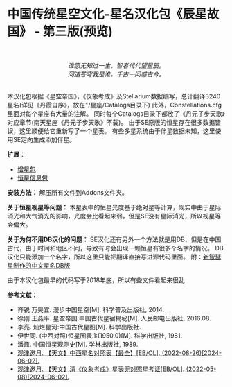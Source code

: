 # 中国传统星空文化-星名汉化包《辰星故国》 - 第三版(预览)

<br><div align="center"><i>
谁愿无知过一生，智者代代望星辰。<br>
问道苍穹我是谁，千古一问惑古今。
</i></div><br>

本汉化包根据《星空帝国》，《仪象考成》及Stellarium数据编写，总计翻译3240星名(详见《丹霞自序》，放在"/星座/Catalogs目录下)
此外，Constellations.cfg里面对每个星座有大量的注解。
同时每个Catalogs目录下都放了《丹元子步天歌》对应章节(南天星座《丹元子步天歌》不载)。
由于SE原版的恒星存在很多数据错误，这里顺便给它重新写了一个星表。
有些多星系统由于伴星数据未知，这里使用SE定向生成添加伴星。

**扩展**：
 * [增星包](https://github.com/StellarDX/SE990-Chinese-Star-Name-Pack-Additional)
 * [恒星信息包](https://github.com/StellarDX/SE990-Chinese-Information-Pack)

**安装方法：**
解压所有文件到Addons文件夹。

**关于恒星视星等问题：**
本星表中的恒星光度基于绝对星等计算，现实中由于星际消光和大气消光的影响，光度会比看起来弱，但是SE没有星际消光，所以视星等会偏大。

**关于为何不用DB汉化的问题：**
SE汉化还有另外一个方法就是用DB，但是在中国古代，由于时间和地区不同，导致有时会出现一颗恒星有很多个名字的情况。
DB汉化只能添加一个名字，所以这里只能把翻译直接写进源代码里面。
附：[新智彗星制作的中文星名DB版](https://steamcommunity.com/sharedfiles/filedetails/?id=2813315013)

由于本汉化包最早的代码写于2018年底，所以有些文件看起来很乱

**参考文献：**
 * 齐锐 万昊宜. 漫步中国星空[M]. 科学普及出版社, 2014.
 * 徐刚 王燕平. 星空帝国:中国古代星宿揭秘[M]. 人民邮电出版社, 2016.08.
 * 李亮. 灿烂星河:中国古代星图[M]. 科学出版社.
 * 伊世同. (中西对照)恒星图表.1:(1950.0)[M]. 科学出版社, 1981.
 * 潘鼐. 中国恒星观测史[M]. 学林出版社, 1989.
 * [观津邀月. 【天文】中西星名对照表【最全】[EB/OL]. (2022-08-26)[2024-06-02].](https://www.bilibili.com/read/cv18299883)
 * [观津邀月. 【天文】清《仪象考成》星表无对照星考证[EB/OL]. (2022-05-08)[2024-06-02].](https://www.bilibili.com/read/cv16511099/)
